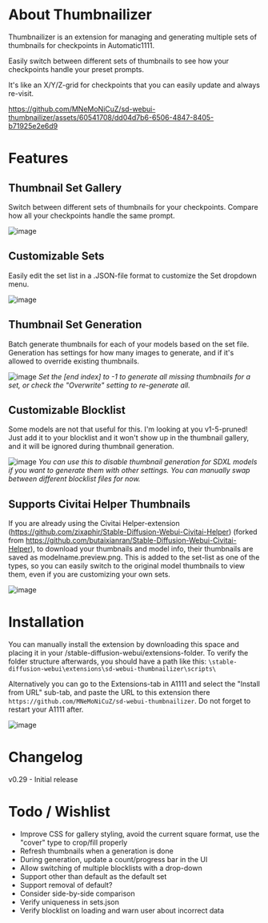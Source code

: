 # About Thumbnailizer

Thumbnailizer is an extension for managing and generating multiple sets of thumbnails for checkpoints in Automatic1111.

Easily switch between different sets of thumbnails to see how your checkpoints handle your preset prompts.

It's like an X/Y/Z-grid for checkpoints that you can easily update and always re-visit.

https://github.com/MNeMoNiCuZ/sd-webui-thumbnailizer/assets/60541708/dd04d7b6-6506-4847-8405-b71925e2e6d9

# Features
## Thumbnail Set Gallery
Switch between different sets of thumbnails for your checkpoints. Compare how all your checkpoints handle the same prompt.

![image](https://github.com/MNeMoNiCuZ/sd-webui-thumbnailizer/assets/60541708/20cf66b0-b2d1-4d8f-805c-268b25cc6df2)

## Customizable Sets
Easily edit the set list in a .JSON-file format to customize the Set dropdown menu.

![image](https://github.com/MNeMoNiCuZ/sd-webui-thumbnailizer/assets/60541708/251bb241-20b2-4ed3-8476-e77fc480061f)


## Thumbnail Set Generation
Batch generate thumbnails for each of your models based on the set file. Generation has settings for how many images to generate, and if it's allowed to override existing thumbnails.

![image](https://github.com/MNeMoNiCuZ/sd-webui-thumbnailizer/assets/60541708/40930bd2-6232-4e4e-803e-0b1f268731df)
_Set the [end index] to -1 to generate all missing thumbnails for a set, or check the "Overwrite" setting to re-generate all._

## Customizable Blocklist
Some models are not that useful for this. I'm looking at you v1-5-pruned! Just add it to your blocklist and it won't show up in the thumbnail gallery, and it will be ignored during thumbnail generation.

![image](https://github.com/MNeMoNiCuZ/sd-webui-thumbnailizer/assets/60541708/13f5708a-d59f-4191-bd76-3cd61807bdef)
_You can use this to disable thumbnail generation for SDXL models if you want to generate them with other settings. You can manually swap between different blocklist files for now._

## Supports Civitai Helper Thumbnails
If you are already using the Civitai Helper-extension (https://github.com/zixaphir/Stable-Diffusion-Webui-Civitai-Helper) (forked from https://github.com/butaixianran/Stable-Diffusion-Webui-Civitai-Helper), to download your thumbnails and model info, their thumbnails are saved as modelname.preview.png. This is added to the set-list as one of the types, so you can easily switch to the original model thumbnails to view them, even if you are customizing your own sets.

![image](https://github.com/MNeMoNiCuZ/sd-webui-thumbnailizer/assets/60541708/5732cc16-972f-4259-b875-d47da4f190c5)


# Installation
You can manually install the extension by downloading this space and placing it in your /stable-diffusion-webui/extensions-folder. To verify the folder structure afterwards, you should have a path like this: `\stable-diffusion-webui\extensions\sd-webui-thumbnailizer\scripts\`

Alternatively you can go to the Extensions-tab in A1111 and select the "Install from URL" sub-tab, and paste the URL to this extension there `https://github.com/MNeMoNiCuZ/sd-webui-thumbnailizer`. Do not forget to restart your A1111 after.

![image](https://github.com/MNeMoNiCuZ/sd-webui-thumbnailizer/assets/60541708/d7c188ef-40c7-415e-a984-191cf52f0c51)


# Changelog
v0.29 - Initial release

# Todo / Wishlist
* Improve CSS for gallery styling, avoid the current square format, use the "cover" type to crop/fill properly
* Refresh thumbnails when a generation is done
* During generation, update a count/progress bar in the UI
* Allow switching of multiple blocklists with a drop-down
* Support other than default as the default set
* Support removal of default?
* Consider side-by-side comparison
* Verify uniqueness in sets.json
* Verify blocklist on loading and warn user about incorrect data

